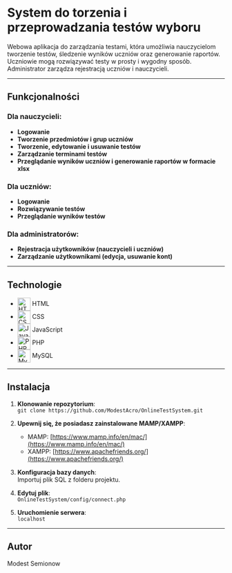 # System do torzenia i przeprowadzania testów wyboru

Webowa aplikacja do zarządzania testami, która umożliwia nauczycielom tworzenie testów, śledzenie wyników uczniów oraz generowanie raportów.  
Uczniowie mogą rozwiązywać testy w prosty i wygodny sposób.  
Administrator zarządza rejestracją uczniów i nauczycieli.

---

## Funkcjonalności

### Dla nauczycieli:
- **Logowanie**
- **Tworzenie przedmiotów i grup uczniów**
- **Tworzenie, edytowanie i usuwanie testów**
- **Zarządzanie terminami testów**
- **Przeglądanie wyników uczniów i generowanie raportów w formacie xlsx**

### Dla uczniów:
- **Logowanie**
- **Rozwiązywanie testów**
- **Przeglądanie wyników testów**

### Dla administratorów:
- **Rejestracja użytkowników (nauczycieli i uczniów)**
- **Zarządzanie użytkownikami (edycja, usuwanie kont)**

---

## Technologie

- <img src="https://user-images.githubusercontent.com/25181517/192158954-f88b5814-d510-4564-b285-dff7d6400dad.png" alt="HTML" style="width:30px; vertical-align:middle;"> <span>HTML</span>
- <img src="https://user-images.githubusercontent.com/25181517/183898674-75a4a1b1-f960-4ea9-abcb-637170a00a75.png" alt="CSS" style="width:30px; vertical-align:middle;"> <span>CSS</span>
- <img src="https://user-images.githubusercontent.com/25181517/117447155-6a868a00-af3d-11eb-9cfe-245df15c9f3f.png" alt="JavaScript" style="width:30px; vertical-align:middle;"> <span>JavaScript</span>
- <img src="https://github.com/marwin1991/profile-technology-icons/assets/76662862/dbbc299a-8356-45e4-9d2e-a6c21b4569cf" alt="PHP" style="width:30px; vertical-align:middle;"> <span>PHP</span>
- <img src="https://user-images.githubusercontent.com/25181517/183896128-ec99105a-ec1a-4d85-b08b-1aa1620b2046.png" alt="MySQL" style="width:30px; vertical-align:middle;"> <span>MySQL</span>



---

## Instalacja

1. **Klonowanie repozytorium**:  
   `git clone https://github.com/ModestAcro/OnlineTestSystem.git`

2. **Upewnij się, że posiadasz zainstalowane MAMP/XAMPP**:
   - MAMP: [https://www.mamp.info/en/mac/](https://www.mamp.info/en/mac/)
   - XAMPP: [https://www.apachefriends.org/](https://www.apachefriends.org/)
  
3. **Konfiguracja bazy danych**:  
   Importuj plik SQL z folderu projektu.

4. **Edytuj plik**:  
   `OnlineTestSystem/config/connect.php`

5. **Uruchomienie serwera**:  
   `localhost`

---

## Autor

Modest Semionow





